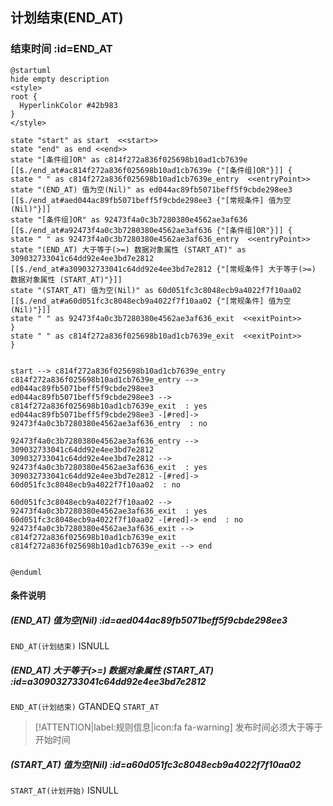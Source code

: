 ## 计划结束(END_AT) <!-- {docsify-ignore-all} -->

   

### 结束时间 :id=END_AT

```plantuml
@startuml
hide empty description
<style>
root {
  HyperlinkColor #42b983
}
</style>

state "start" as start  <<start>>
state "end" as end <<end>>
state "[条件组]OR" as c814f272a836f025698b10ad1cb7639e [[$./end_at#ac814f272a836f025698b10ad1cb7639e {"[条件组]OR"}]] {
state " " as c814f272a836f025698b10ad1cb7639e_entry  <<entryPoint>>
state "(END_AT) 值为空(Nil)" as ed044ac89fb5071beff5f9cbde298ee3 [[$./end_at#aed044ac89fb5071beff5f9cbde298ee3 {"[常规条件] 值为空(Nil)"}]]
state "[条件组]OR" as 92473f4a0c3b7280380e4562ae3af636 [[$./end_at#a92473f4a0c3b7280380e4562ae3af636 {"[条件组]OR"}]] {
state " " as 92473f4a0c3b7280380e4562ae3af636_entry  <<entryPoint>>
state "(END_AT) 大于等于(>=) 数据对象属性 (START_AT)" as 309032733041c64dd92e4ee3bd7e2812 [[$./end_at#a309032733041c64dd92e4ee3bd7e2812 {"[常规条件] 大于等于(>=) 数据对象属性 (START_AT)"}]]
state "(START_AT) 值为空(Nil)" as 60d051fc3c8048ecb9a4022f7f10aa02 [[$./end_at#a60d051fc3c8048ecb9a4022f7f10aa02 {"[常规条件] 值为空(Nil)"}]]
state " " as 92473f4a0c3b7280380e4562ae3af636_exit  <<exitPoint>>
}
state " " as c814f272a836f025698b10ad1cb7639e_exit  <<exitPoint>>
}


start --> c814f272a836f025698b10ad1cb7639e_entry 
c814f272a836f025698b10ad1cb7639e_entry --> ed044ac89fb5071beff5f9cbde298ee3 
ed044ac89fb5071beff5f9cbde298ee3 --> c814f272a836f025698b10ad1cb7639e_exit  : yes
ed044ac89fb5071beff5f9cbde298ee3 -[#red]-> 92473f4a0c3b7280380e4562ae3af636_entry  : no

92473f4a0c3b7280380e4562ae3af636_entry --> 309032733041c64dd92e4ee3bd7e2812 
309032733041c64dd92e4ee3bd7e2812 --> 92473f4a0c3b7280380e4562ae3af636_exit  : yes
309032733041c64dd92e4ee3bd7e2812 -[#red]-> 60d051fc3c8048ecb9a4022f7f10aa02  : no

60d051fc3c8048ecb9a4022f7f10aa02 --> 92473f4a0c3b7280380e4562ae3af636_exit  : yes
60d051fc3c8048ecb9a4022f7f10aa02 -[#red]-> end  : no
92473f4a0c3b7280380e4562ae3af636_exit --> c814f272a836f025698b10ad1cb7639e_exit 
c814f272a836f025698b10ad1cb7639e_exit --> end 


@enduml
```

#### 条件说明

##### (END_AT) 值为空(Nil) :id=aed044ac89fb5071beff5f9cbde298ee3



`END_AT(计划结束)` ISNULL 

##### (END_AT) 大于等于(>=) 数据对象属性 (START_AT) :id=a309032733041c64dd92e4ee3bd7e2812



`END_AT(计划结束)` GTANDEQ  `START_AT`

> [!ATTENTION|label:规则信息|icon:fa fa-warning]
> 发布时间必须大于等于开始时间


##### (START_AT) 值为空(Nil) :id=a60d051fc3c8048ecb9a4022f7f10aa02



`START_AT(计划开始)` ISNULL 






